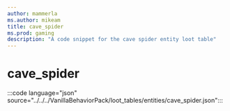 ```yaml
---
author: mammerla
ms.author: mikeam
title: cave_spider
ms.prod: gaming
description: "A code snippet for the cave spider entity loot table"
---
```


# cave_spider

:::code language="json" source="../../../VanillaBehaviorPack/loot_tables/entities/cave_spider.json":::
